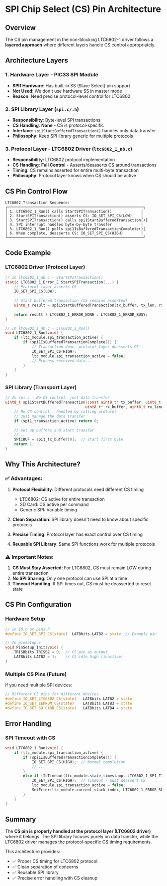 # SPI Chip Select (CS) Pin Architecture

## Overview

The CS pin management in the non-blocking LTC6802-1 driver follows a **layered approach** where different layers handle CS control appropriately.

## Architecture Layers

### 1. **Hardware Layer - PIC33 SPI Module**
- **SPI1 Hardware**: Has built-in SS (Slave Select) pin support
- **Not Used**: We don't use hardware SS in master mode
- **Reason**: Need precise protocol-level control for LTC6802

### 2. **SPI Library Layer** (`spi.c/.h`)
- **Responsibility**: Byte-level SPI transactions
- **CS Handling**: **None** - CS is protocol-specific
- **Interface**: `spi1StartBufferedTransaction()` handles only data transfer
- **Philosophy**: Keep SPI library generic for multiple protocols

### 3. **Protocol Layer - LTC6802 Driver** (`ltc6802_1_nb.c`)
- **Responsibility**: LTC6802 protocol implementation
- **CS Handling**: **Full Control** - Asserts/deasserts CS around transactions
- **Timing**: CS remains asserted for entire multi-byte transaction
- **Philosophy**: Protocol layer knows when CS should be active

## CS Pin Control Flow

```
LTC6802 Transaction Sequence:
┌─────────────────────────────────────────────────────────────┐
│ 1. LTC6802_1_Run() calls StartSPITransaction()             │
│ 2. StartSPITransaction() asserts CS: IO_SET_SPI_CS(LOW)    │
│ 3. StartSPITransaction() calls spi1StartBufferedTransaction()│
│ 4. SPI interrupt handles byte-by-byte transfer             │
│ 5. LTC6802_1_Run() polls spi1IsBufferedTransactionComplete()│
│ 6. When complete, deasserts CS: IO_SET_SPI_CS(HIGH)        │
└─────────────────────────────────────────────────────────────┘
```

## Code Example

### LTC6802 Driver (Protocol Layer)
```c
// In ltc6802_1_nb.c - StartSPITransaction()
static LTC6802_1_Error_E StartSPITransaction(...) {
    // Protocol layer asserts CS
    IO_SET_SPI_CS(LOW);
    
    // Start buffered transaction (CS remains asserted)
    uint8_t result = spi1StartBufferedTransaction(tx_buffer, tx_len, rx_buffer, rx_len);
    
    return result ? LTC6802_1_ERROR_NONE : LTC6802_1_ERROR_BUSY;
}

// In ltc6802_1_nb.c - LTC6802_1_Run()
void LTC6802_1_Run(void) {
    if (ltc_module.spi_transaction_active) {
        if (spi1IsBufferedTransactionComplete()) {
            // Transaction done, protocol layer deasserts CS
            IO_SET_SPI_CS(HIGH);
            ltc_module.spi_transaction_active = false;
            // Process received data...
        }
    }
}
```

### SPI Library (Transport Layer)
```c
// In spi.c - No CS control, just data transfer
uint8_t spi1StartBufferedTransaction(const uint8_t* tx_buffer, uint8_t tx_length, 
                                    uint8_t* rx_buffer, uint8_t rx_length) {
    // No CS control - handled by calling protocol
    // Just manage the data transfer
    if (spi1_transaction_active) return 0;
    
    // Set up buffers and start transfer
    // ...
    SPI1BUF = spi1_tx_buffer[0];  // Start first byte
    return 1;
}
```

## Why This Architecture?

### ✅ **Advantages:**

1. **Protocol Flexibility**: Different protocols need different CS timing
   - LTC6802: CS active for entire transaction
   - SD Card: CS active per command
   - Generic SPI: Variable timing

2. **Clean Separation**: SPI library doesn't need to know about specific protocols

3. **Precise Timing**: Protocol layer has exact control over CS timing

4. **Reusable SPI Library**: Same SPI functions work for multiple protocols

### ⚠️ **Important Notes:**

1. **CS Must Stay Asserted**: For LTC6802, CS must remain LOW during entire transaction
2. **No SPI Sharing**: Only one protocol can use SPI at a time
3. **Timeout Handling**: If SPI times out, CS must be deasserted to reset state

## CS Pin Configuration

### Hardware Setup
```c
// In IO.h or pins.h
#define IO_SET_SPI_CS(state)  LATBbits.LATB2 = state  // Example pin

// In pinSetup.c
void PinSetup_Init(void) {
    TRISBbits.TRISB2 = 0;  // CS pin as output
    LATBbits.LATB2 = 1;    // CS idle high (inactive)
}
```

### Multiple CS Pins (Future)
If you need multiple SPI devices:
```c
// Different CS pins for different devices
#define IO_SET_LTC6802_CS(state)   LATBbits.LATB2 = state
#define IO_SET_EEPROM_CS(state)    LATBbits.LATB3 = state
#define IO_SET_SD_CARD_CS(state)   LATBbits.LATB4 = state
```

## Error Handling

### SPI Timeout with CS
```c
void LTC6802_1_Run(void) {
    if (ltc_module.spi_transaction_active) {
        if (spi1IsBufferedTransactionComplete()) {
            IO_SET_SPI_CS(HIGH);  // Normal completion
            // ...
        }
        else if (IsTimeout(ltc_module.state_timestamp, LTC6802_1_SPI_TIMEOUT_MS)) {
            IO_SET_SPI_CS(HIGH);  // Timeout - must deassert CS
            ltc_module.spi_transaction_active = false;
            SetError(ltc_module.current_stack_index, LTC6802_1_ERROR_SPI_TIMEOUT);
        }
    }
}
```

## Summary

The **CS pin is properly handled at the protocol layer (LTC6802 driver)** where it belongs. The SPI library focuses purely on data transfer, while the LTC6802 driver manages the protocol-specific CS timing requirements.

This architecture provides:
- ✅ Proper CS timing for LTC6802 protocol
- ✅ Clean separation of concerns
- ✅ Reusable SPI library
- ✅ Precise error handling with CS cleanup